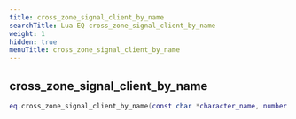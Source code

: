 ```yaml
---
title: cross_zone_signal_client_by_name
searchTitle: Lua EQ cross_zone_signal_client_by_name
weight: 1
hidden: true
menuTitle: cross_zone_signal_client_by_name
---
```

## cross_zone_signal_client_by_name
```lua
eq.cross_zone_signal_client_by_name(const char *character_name, number signal) -- void
```